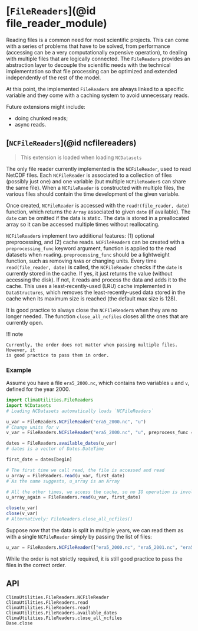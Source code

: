 # [`FileReaders`](@id file_reader_module)

Reading files is a common need for most scientific projects. This can come with
a series of problems that have to be solved, from performance (accessing can be
a very computationally expensive operation), to dealing with multiple files that
are logically connected. The `FileReaders` provides an abstraction layer to
decouple the scientific needs with the technical implementation so that file
processing can be optimized and extended independently of the rest of the model.

At this point, the implemented `FileReaders` are always linked to a specific
variable and they come with a caching system to avoid unnecessary reads.

Future extensions might include:
- doing chunked reads;
- async reads.

## [`NCFileReaders`](@id ncfilereaders)

> This extension is loaded when loading `NCDatasets`

The only file reader currently implemented is the `NCFileReader`, used to read
NetCDF files. Each `NCFileReader` is associated to a collection of files
(possibly just one) and one variable (but multiple `NCFileReader`s can share the
same file). When a `NCFileReader` is constructed with multiple files, the
various files should contain the time development of the given variable.

Once created, `NCFileReader` is accessed with the `read!(file_reader, date)`
function, which returns the `Array` associated to given `date` (if available).
The `date` can be omitted if the data is static. The data is stored in a
preallocated array so it can be accessed multiple times without reallocating.

`NCFileReader`s implement two additional features: (1) optional preprocessing,
and (2) cache reads. `NCFileReader`s can be created with a `preprocessing_func`
keyword argument, function is applied to the read datasets when `read`ing.
`preprocessing_func` should be a lightweight function, such as removing `NaN`s
or changing units. Every time `read(file_reader, date)` is called, the
`NCFileReader` checks if the `date` is currently stored in the cache. If yes, it
just returns the value (without accessing the disk). If not, it reads and
process the data and adds it to the cache. This uses a least-recently-used (LRU)
cache implemented in `DataStructures`, which removes the least-recently-used
data stored in the cache when its maximum size is reached (the default max size
is 128).

It is good practice to always close the `NCFileReader`s when they are no longer
needed. The function `close_all_ncfiles` closes all the ones that are currently
open.

!!! note

    Currently, the order does not matter when passing multiple files. However, it
    is good practice to pass them in order.

### Example

Assume you have a file `era5_2000.nc`, which contains two variables `u` and `v`,
defined for the year 2000.

```julia
import ClimaUtilities.FileReaders
import NCDatasets
# Loading NCDatasets automatically loads `NCFileReaders`

u_var = FileReaders.NCFileReader("era5_2000.nc", "u")
# Change units for v
v_var = FileReaders.NCFileReader("era5_2000.nc", "u", preprocess_func = x -> 1000x)

dates = FileReaders.available_dates(u_var)
# dates is a vector of Dates.DateTime

first_date = dates[begin]

# The first time we call read, the file is accessed and read
u_array = FileReaders.read(u_var, first_date)
# As the name suggests, u_array is an Array

# All the other times, we access the cache, so no IO operation is involved
u_array_again = FileReaders.read(u_var, first_date)

close(u_var)
close(v_var)
# Alternatively: FileReaders.close_all_ncfiles()
```

Suppose now that the data is split in multiple years, we can read them as with a
single `NCFileReader` simply by passing the list of files:
```julia
u_var = FileReaders.NCFileReader(["era5_2000.nc", "era5_2001.nc", "era5_2002.nc"], "u")
```
While the order is not strictly required, it is still good practice to pass the
files in the correct order.

## API

```@docs
ClimaUtilities.FileReaders.NCFileReader
ClimaUtilities.FileReaders.read
ClimaUtilities.FileReaders.read!
ClimaUtilities.FileReaders.available_dates
ClimaUtilities.FileReaders.close_all_ncfiles
Base.close
```
